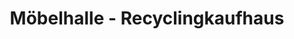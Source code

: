 ---
title: "Möbelhalle - Recyclingkaufhaus"
url: /heidelberg/moebelhalle-recyclingkaufhaus/
shop: Gebrauchtwaren
---